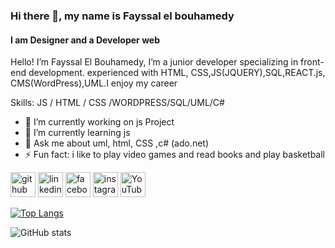 ### Hi there 👋, my name is Fayssal el bouhamedy
#### I am Designer and a Developer web
Hello! I’m Fayssal El Bouhamedy, I’m a junior developer specializing in front-end development. experienced with HTML, CSS,JS(JQUERY),SQL,REACT.js, CMS(WordPress),UML.I enjoy my career  



Skills:  JS / HTML / CSS /WORDPRESS/SQL/UML/C#

- 🔭 I’m currently working on js Project 
- 🌱 I’m currently learning js  
- 💬 Ask me about uml, html, CSS ,c# (ado.net) 
- ⚡ Fun fact: i like to play video games and read books and play basketball 


[<img src='https://cdn.jsdelivr.net/npm/simple-icons@3.0.1/icons/github.svg' alt='github' height='40'>](https://github.com/fayssalrifland)  [<img src='https://cdn.jsdelivr.net/npm/simple-icons@3.0.1/icons/linkedin.svg' alt='linkedin' height='40'>](https://www.linkedin.com/in/faissal-elbouhamedy-2b39b0187/)  [<img src='https://cdn.jsdelivr.net/npm/simple-icons@3.0.1/icons/facebook.svg' alt='facebook' height='40'>](https://www.facebook.com/Madara.fayssal)  [<img src='https://cdn.jsdelivr.net/npm/simple-icons@3.0.1/icons/instagram.svg' alt='instagram' height='40'>](https://www.instagram.com/madara_fayssal/)  [<img src='https://cdn.jsdelivr.net/npm/simple-icons@3.0.1/icons/youtube.svg' alt='YouTube' height='40'>](https://www.youtube.com/channel/UCggFXnHOYW5QdUE0vC4Pfig)  

[![Top Langs](https://github-readme-stats.vercel.app/api/top-langs/?username=fayssalrifland)](https://github.com/anuraghazra/github-readme-stats)

![GitHub stats](https://github-readme-stats.vercel.app/api?username=fayssalrifland&show_icons=true)  

